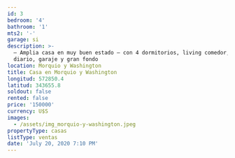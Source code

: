 ```yaml
---
id: 3
bedroom: '4'
bathroom: '1'
mts2: '-'
garage: si
description: >-
  – Amplia casa en muy buen estado – con 4 dormitorios, living comedor, estar
  diario, garaje y gran fondo
location: Morquio y Washington
title: Casa en Morquio y Washington
longitud: 572850.4
latitud: 343655.8
soldout: false
rented: false
price: '150000'
currency: U$S
images:
  - /assets/img_morquio-y-washington.jpeg
propertyType: casas
listType: ventas
date: 'July 20, 2020 7:10 PM'
---
```


